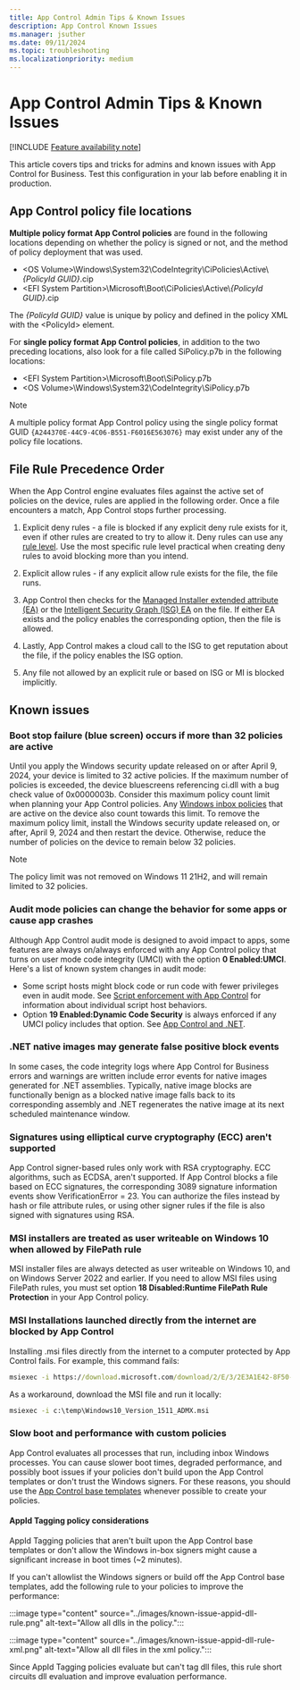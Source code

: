 ```yaml
---
title: App Control Admin Tips & Known Issues
description: App Control Known Issues
ms.manager: jsuther
ms.date: 09/11/2024
ms.topic: troubleshooting
ms.localizationpriority: medium
---
```


# App Control Admin Tips & Known Issues

[!INCLUDE [Feature availability note](../includes/feature-availability-note.md)]

This article covers tips and tricks for admins and known issues with App Control for Business. Test this configuration in your lab before enabling it in production.

## App Control policy file locations

**Multiple policy format App Control policies** are found in the following locations depending on whether the policy is signed or not, and the method of policy deployment that was used.

- &lt;OS Volume&gt;\\Windows\\System32\\CodeIntegrity\\CiPolicies\Active\\*\{PolicyId GUID\}*.cip
- &lt;EFI System Partition&gt;\\Microsoft\\Boot\\CiPolicies\Active\\*\{PolicyId GUID\}*.cip

The *\{PolicyId GUID\}* value is unique by policy and defined in the policy XML with the &lt;PolicyId&gt; element.

For **single policy format App Control policies**, in addition to the two preceding locations, also look for a file called SiPolicy.p7b in the following locations:

- &lt;EFI System Partition&gt;\\Microsoft\\Boot\\SiPolicy.p7b
- &lt;OS Volume&gt;\\Windows\\System32\\CodeIntegrity\\SiPolicy.p7b

> [!NOTE]
> A multiple policy format App Control policy using the single policy format GUID `{A244370E-44C9-4C06-B551-F6016E563076}` may exist under any of the policy file locations.

## File Rule Precedence Order

When the App Control engine evaluates files against the active set of policies on the device, rules are applied in the following order. Once a file encounters a match, App Control stops further processing.

1. Explicit deny rules - a file is blocked if any explicit deny rule exists for it, even if other rules are created to try to allow it. Deny rules can use any [rule level](../design/select-types-of-rules-to-create.md#app-control-for-business-file-rule-levels). Use the most specific rule level practical when creating deny rules to avoid blocking more than you intend.

2. Explicit allow rules - if any explicit allow rule exists for the file, the file runs.

3. App Control then checks for the [Managed Installer extended attribute (EA)](../design/configure-authorized-apps-deployed-with-a-managed-installer.md) or the [Intelligent Security Graph (ISG) EA](../design/use-appcontrol-with-intelligent-security-graph.md) on the file. If either EA exists and the policy enables the corresponding option, then the file is allowed.

4. Lastly, App Control makes a cloud call to the ISG to get reputation about the file, if the policy enables the ISG option.

5. Any file not allowed by an explicit rule or based on ISG or MI is blocked implicitly.

## Known issues

### Boot stop failure (blue screen) occurs if more than 32 policies are active

Until you apply the Windows security update released on or after April 9, 2024, your device is limited to 32 active policies. If the maximum number of policies is exceeded, the device bluescreens referencing ci.dll with a bug check value of 0x0000003b. Consider this maximum policy count limit when planning your App Control policies. Any [Windows inbox policies](inbox-appcontrol-policies.md) that are active on the device also count towards this limit. To remove the maximum policy limit, install the Windows security update released on, or after, April 9, 2024 and then restart the device. Otherwise, reduce the number of policies on the device to remain below 32 policies.

> [!NOTE]
> The policy limit was not removed on Windows 11 21H2, and will remain limited to 32 policies.

### Audit mode policies can change the behavior for some apps or cause app crashes

Although App Control audit mode is designed to avoid impact to apps, some features are always on/always enforced with any App Control policy that turns on user mode code integrity (UMCI) with the option **0 Enabled:UMCI**. Here's a list of known system changes in audit mode:

- Some script hosts might block code or run code with fewer privileges even in audit mode. See [Script enforcement with App Control](../design/script-enforcement.md) for information about individual script host behaviors.
- Option **19 Enabled:Dynamic Code Security** is always enforced if any UMCI policy includes that option. See [App Control and .NET](../design/appcontrol-and-dotnet.md#app-control-and-net-hardening).

### .NET native images may generate false positive block events

In some cases, the code integrity logs where App Control for Business errors and warnings are written include error events for native images generated for .NET assemblies. Typically, native image blocks are functionally benign as a blocked native image falls back to its corresponding assembly and .NET regenerates the native image at its next scheduled maintenance window.

### Signatures using elliptical curve cryptography (ECC) aren't supported

App Control signer-based rules only work with RSA cryptography. ECC algorithms, such as ECDSA, aren't supported. If App Control blocks a file based on ECC signatures, the corresponding 3089 signature information events show VerificationError = 23. You can authorize the files instead by hash or file attribute rules, or using other signer rules if the file is also signed with signatures using RSA.

### MSI installers are treated as user writeable on Windows 10 when allowed by FilePath rule

MSI installer files are always detected as user writeable on Windows 10, and on Windows Server 2022 and earlier. If you need to allow MSI files using FilePath rules, you must set option **18 Disabled:Runtime FilePath Rule Protection** in your App Control policy.

### MSI Installations launched directly from the internet are blocked by App Control

Installing .msi files directly from the internet to a computer protected by App Control fails.
For example, this command fails:

```cmd
msiexec -i https://download.microsoft.com/download/2/E/3/2E3A1E42-8F50-4396-9E7E-76209EA4F429/Windows10_Version_1511_ADMX.msi
```

As a workaround, download the MSI file and run it locally:

```cmd
msiexec -i c:\temp\Windows10_Version_1511_ADMX.msi
```

### Slow boot and performance with custom policies

App Control evaluates all processes that run, including inbox Windows processes. You can cause slower boot times, degraded performance, and possibly boot issues if your policies don't build upon the App Control templates or don't trust the Windows signers. For these reasons, you should use the [App Control base templates](../design/example-appcontrol-base-policies.md) whenever possible to create your policies.

#### AppId Tagging policy considerations

AppId Tagging policies that aren't built upon the App Control base templates or don't allow the Windows in-box signers might cause a significant increase in boot times (~2 minutes).

If you can't allowlist the Windows signers or build off the App Control base templates, add the following rule to your policies to improve the performance:

:::image type="content" source="../images/known-issue-appid-dll-rule.png" alt-text="Allow all dlls in the policy.":::

:::image type="content" source="../images/known-issue-appid-dll-rule-xml.png" alt-text="Allow all dll files in the xml policy.":::

Since AppId Tagging policies evaluate but can't tag dll files, this rule short circuits dll evaluation and improve evaluation performance.

